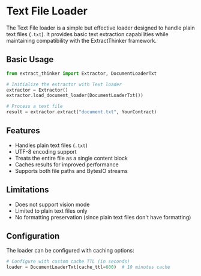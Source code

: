# Text File Loader

The Text File loader is a simple but effective loader designed to handle plain text files (`.txt`). It provides basic text extraction capabilities while maintaining compatibility with the ExtractThinker framework.

## Basic Usage

```python
from extract_thinker import Extractor, DocumentLoaderTxt

# Initialize the extractor with Text loader
extractor = Extractor()
extractor.load_document_loader(DocumentLoaderTxt())

# Process a text file
result = extractor.extract("document.txt", YourContract)
```

## Features

- Handles plain text files (`.txt`)
- UTF-8 encoding support
- Treats the entire file as a single content block
- Caches results for improved performance
- Supports both file paths and BytesIO streams

## Limitations

- Does not support vision mode
- Limited to plain text files only
- No formatting preservation (since plain text files don't have formatting)

## Configuration

The loader can be configured with caching options:

```python
# Configure with custom cache TTL (in seconds)
loader = DocumentLoaderTxt(cache_ttl=600)  # 10 minutes cache
``` 